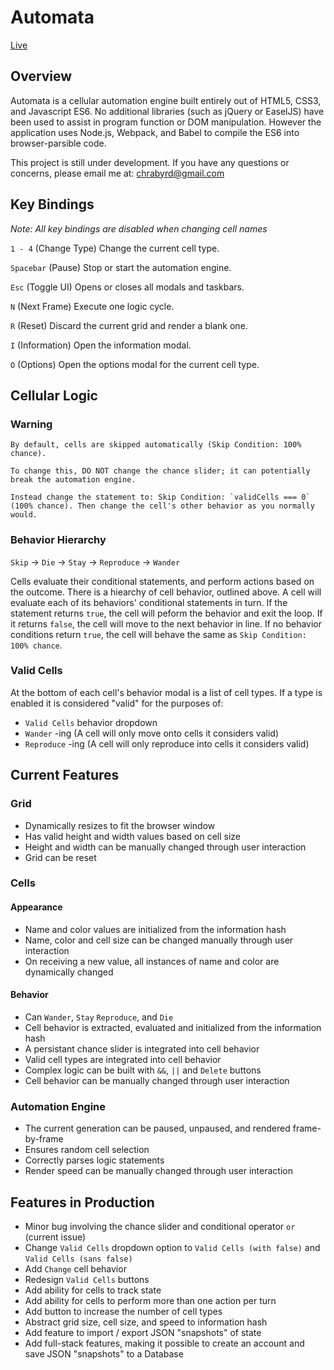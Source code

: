 # Automata
[Live][website]

[website]: https://chrabyrd.github.io/Automata

## Overview
Automata is a cellular automation engine built entirely out of HTML5, CSS3, and Javascript ES6. No additional libraries (such as jQuery or EaselJS) have been used to assist in program function or DOM manipulation. However the application uses Node.js, Webpack, and Babel to compile the ES6 into browser-parsible code.

This project is still under development. If you have any questions or concerns, please email me at: chrabyrd@gmail.com

## Key Bindings
*Note: All key bindings are disabled when changing cell names*

`1 - 4` (Change Type) Change the current cell type.

`Spacebar` (Pause) Stop or start the automation engine.

`Esc` (Toggle UI) Opens or closes all modals and taskbars.

`N` (Next Frame) Execute one logic cycle.

`R` (Reset) Discard the current grid and render a blank one.

`I` (Information) Open the information modal.

`O` (Options) Open the options modal for the current cell type.

## Cellular Logic

### Warning
```
By default, cells are skipped automatically (Skip Condition: 100% chance).

To change this, DO NOT change the chance slider; it can potentially break the automation engine.

Instead change the statement to: Skip Condition: `validCells === 0` (100% chance). Then change the cell's other behavior as you normally would.
```

### Behavior Hierarchy
`Skip` -> `Die` -> `Stay` -> `Reproduce` -> `Wander`

Cells evaluate their conditional statements, and perform actions based on the outcome. There is a hiearchy of cell behavior, outlined above. A cell will evaluate each of its behaviors' conditional statements in turn. If the statement returns `true`, the cell will peform the behavior and exit the loop. If it returns `false`, the cell will move to the next behavior in line. If no behavior conditions return `true`, the cell will behave the same as `Skip Condition: 100% chance`.

### Valid Cells
At the bottom of each cell's behavior modal is a list of cell types. If a type is enabled it is considered "valid" for the purposes of:

- `Valid Cells` behavior dropdown
- `Wander` -ing (A cell will only move onto cells it considers valid)
- `Reproduce` -ing (A cell will only reproduce into cells it considers valid)

## Current Features

### Grid
- Dynamically resizes to fit the browser window
- Has valid height and width values based on cell size
- Height and width can be manually changed through user interaction
- Grid can be reset

### Cells

#### Appearance
- Name and color values are initialized from the information hash
- Name, color and cell size can be changed manually through user interaction
- On receiving a new value, all instances of name and color are dynamically changed

#### Behavior
- Can `Wander`, `Stay` `Reproduce`, and `Die`
- Cell behavior is extracted, evaluated and initialized from the information hash
- A persistant chance slider is integrated into cell behavior
- Valid cell types are integrated into cell behavior
- Complex logic can be built with `&&`, `||` and `Delete` buttons
- Cell behavior can be manually changed through user interaction

### Automation Engine
- The current generation can be paused, unpaused, and rendered frame-by-frame
- Ensures random cell selection
- Correctly parses logic statements
- Render speed can be manually changed through user interaction

## Features in Production
- Minor bug involving the chance slider and conditional operator `or` (current issue)
- Change `Valid Cells` dropdown option to `Valid Cells (with false)` and `Valid Cells (sans false)`
- Add `Change` cell behavior
- Redesign `Valid Cells` buttons
- Add ability for cells to track state
- Add ability for cells to perform more than one action per turn
- Add button to increase the number of cell types
- Abstract grid size, cell size, and speed to information hash
- Add feature to import / export JSON "snapshots" of state
- Add full-stack features, making it possible to create an account and save JSON "snapshots" to a Database
